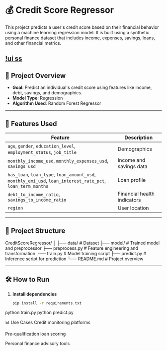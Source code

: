 # 💰 Credit Score Regressor

This project predicts a user's credit score based on their financial behavior using a machine learning regression model. It is built using a synthetic personal finance dataset that includes income, expenses, savings, loans, and other financial metrics.

[!ui ss](assets/image.png)
---

## 🚀 Project Overview

- **Goal**: Predict an individual's credit score using features like income, debt, savings, and demographics.
- **Model Type**: Regression
- **Algorithm Used**: Random Forest Regressor

---

## 🧠 Features Used

| Feature | Description |
|---------|-------------|
| `age`, `gender`, `education_level`, `employment_status`, `job_title` | Demographics |
| `monthly_income_usd`, `monthly_expenses_usd`, `savings_usd` | Income and savings data |
| `has_loan`, `loan_type`, `loan_amount_usd`, `monthly_emi_usd`, `loan_interest_rate_pct`, `loan_term_months` | Loan profile |
| `debt_to_income_ratio`, `savings_to_income_ratio` | Financial health indicators |
| `region` | User location |

---

## 📁 Project Structure

CreditScoreRegressor/
│
├── data/ # Dataset
├── model/ # Trained model and preprocessor
├── preprocess.py # Feature engineering and transformation
├── train.py # Model training script
├── predict.py # Inference script for prediction
└── README.md # Project overview


---

## 🛠️ How to Run

1. **Install dependencies**
   ```bash
   pip install -r requirements.txt


python train.py
python predict.py

📊 Use Cases
Credit monitoring platforms

Pre-qualification loan scoring

Personal finance advisory tools